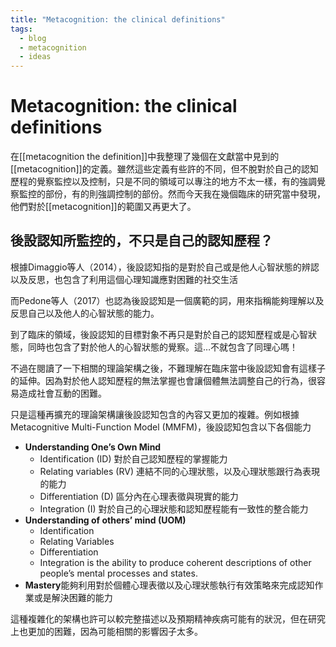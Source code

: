 ```yaml
---
title: "Metacognition: the clinical definitions"
tags:
  - blog 
  - metacognition 
  - ideas
---
```


# Metacognition: the clinical definitions

在[[metacognition the definition]]中我整理了幾個在文獻當中見到的[[metacognition]]的定義。雖然這些定義有些許的不同，但不脫對於自己的認知歷程的覺察監控以及控制，只是不同的領域可以專注的地方不太一樣，有的強調覺察監控的部份，有的則強調控制的部份。然而今天我在幾個臨床的研究當中發現，他們對於[[metacognition]]的範圍又再更大了。

## 後設認知所監控的，不只是自己的認知歷程？

根據Dimaggio等人（2014），後設認知指的是對於自己或是他人心智狀態的辨認以及反思，也包含了利用這個心理知識應對困難的社交生活

而Pedone等人（2017）也認為後設認知是一個廣範的詞，用來指稱能夠理解以及反思自己以及他人的心智狀態的能力。

到了臨床的領域，後設認知的目標對象不再只是對於自己的認知歷程或是心智狀態，同時也包含了對於他人的心智狀態的覺察。這…不就包含了同理心嗎！

不過在閱讀了一下相關的理論架構之後，不難理解在臨床當中後設認知會有這樣子的延伸。因為對於他人認知歷程的無法掌握也會讓個體無法調整自己的行為，很容易造成社會互動的困難。

只是這種再擴充的理論架構讓後設認知包含的內容又更加的複雜。例如根據Metacognitive Multi-Function Model (MMFM)，後設認知包含以下各個能力
- **Understanding One’s Own Mind**
	- Identification (ID) 對於自己認知歷程的掌握能力
	- Relating variables (RV) 連結不同的心理狀態，以及心理狀態跟行為表現的能力
	- Differentiation (D) 區分內在心理表徵與現實的能力
	- Integration (I) 對於自己的心理狀態和認知歷程能有一致性的整合能力
- **Understanding of others’ mind (UOM)**
	- Identification
	- Relating Variables
	- Differentiation
	- Integration is the ability to produce coherent descriptions of other people’s mental processes and states.
- **Mastery**能夠利用對於個體心理表徵以及心理狀態執行有效策略來完成認知作業或是解決困難的能力

這種複雜化的架構也許可以較完整描述以及預期精神疾病可能有的狀況，但在研究上也更加的困難，因為可能相關的影響因子太多。